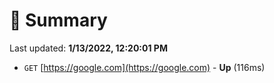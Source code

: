 # 📖 Summary
Last updated: **1/13/2022, 12:20:01 PM**

- `GET` [https://google.com](https://google.com) - **Up** (116ms)
